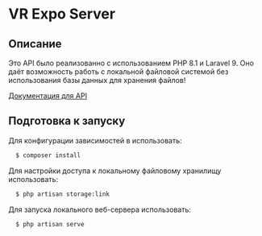# VR Expo Server

## Описание

Это API было реализованно с использованием PHP 8.1 и Laravel 9. Оно даёт возможность работь с локальной файловой системой без использования базы данных для хранения файлов!

[Документация для API](https://app.swaggerhub.com/apis-docs/SOKOLNIK07/VR-Expo/1.0.0#/)

## Подготовка к запуску

Для конфигурации зависимостей в использовать:

```bash
  $ composer install
```

Для настройки доступа к локальному файловому хранилищу использовать:
```bash
  $ php artisan storage:link
```

Для запуска локального веб-сервера использовать:

```bash
  $ php artisan serve
```





